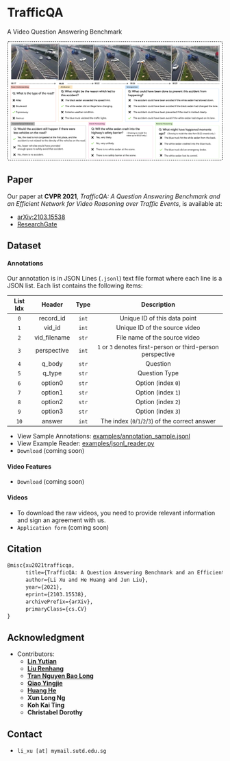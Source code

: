 # TrafficQA

A Video Question Answering Benchmark

![](imgs/featured.png)

## Paper

Our paper at **CVPR 2021**, _TrafficQA: A Question Answering Benchmark and an Efficient Network for Video Reasoning over Traffic Events_, is available at:

-   [arXiv:2103.15538](https://arxiv.org/abs/2103.15538)
-   [ResearchGate](https://www.researchgate.net/publication/350432154_TrafficQA_A_Question_Answering_Benchmark_and_an_Efficient_Network_for_Video_Reasoning_over_Traffic_Events)
<!-- -   [CVF Open Access]() -->

## Dataset

#### Annotations

Our annotation is in JSON Lines (`.jsonl`) text file format where each line is a JSON list. Each list contains the following items:

| List Idx |    Header    | Type  |                         Description                         |
| :------: | :----------: | :---: | :---------------------------------------------------------: |
|   `0`    |  record_id   | `int` |                Unique ID of this data point                 |
|   `1`    |    vid_id    | `int` |                Unique ID of the source video                |
|   `2`    | vid_filename | `str` |                File name of the source video                |
|   `3`    | perspective  | `int` | `1` or `3` denotes first-person or third-person perspective |
|   `4`    |    q_body    | `str` |                          Question                           |
|   `5`    |    q_type    | `str` |                        Question Type                        |
|   `6`    |   option0    | `str` |                     Option (index `0`)                      |
|   `7`    |   option1    | `str` |                     Option (index `1`)                      |
|   `8`    |   option2    | `str` |                     Option (index `2`)                      |
|   `9`    |   option3    | `str` |                     Option (index `3`)                      |
|   `10`   |    answer    | `int` |      The index (`0`/`1`/`2`/`3`) of the correct answer      |

-   View Sample Annotations: [examples/annotation_sample.jsonl](examples/annotation_sample.jsonl)
-   View Example Reader: [examples/jsonl_reader.py](examples/jsonl_reader.py)
-   `Download` (coming soon)

#### Video Features

-   `Download` (coming soon)

#### Videos

-   To download the raw videos, you need to provide relevant information and sign an agreement with us.
-   `Application form` (coming soon)

## Citation

```tex
@misc{xu2021trafficqa,
      title={TrafficQA: A Question Answering Benchmark and an Efficient Network for Video Reasoning over Traffic Events},
      author={Li Xu and He Huang and Jun Liu},
      year={2021},
      eprint={2103.15538},
      archivePrefix={arXiv},
      primaryClass={cs.CV}
}
```

## Acknowledgment

-   Contributors:
    -   [**Lin Yutian**](https://github.com/Lynn-020809)
    -   [**Liu Renhang**](https://github.com/Samillynn)
    -   [**Tran Nguyen Bao Long**](https://github.com/TNBL265)
    -   [**Qiao Yingjie**](https://github.com/YingjieQiao)
    -   [**Huang He**](https://github.com/MarkHershey)
    -   **Xun Long Ng**
    -   **Koh Kai Ting**
    -   **Christabel Dorothy**

## Contact

-   `li_xu [at] mymail.sutd.edu.sg`
